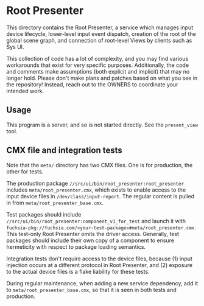# Root Presenter

This directory contains the Root Presenter, a service which manages input device lifecycle,
lower-level input event dispatch, creation of the root of the global scene graph, and connection of
root-level Views by clients such as Sys UI.

This collection of code has a lot of complexity, and you may find various workarounds that exist for
very specific purposes.  Additionally, the code and comments make assumptions (both explicit and
implicit) that may no longer hold.  Please don't make plans and patches based on what you see in the
repository!  Instead, reach out to the OWNERS to coordinate your intended work.

## Usage

This program is a server, and so is not started directly. See the `present_view` tool.

## CMX file and integration tests

Note that the `meta/` directory has two CMX files. One is for production, the
other for tests.

The production package `//src/ui/bin/root_presenter:root_presenter` includes
`meta/root_presenter.cmx`, which exists to enable access to the input device files in
`/dev/class/input-report`. The regular content is pulled in from
`meta/root_presenter_base.cmx`.

Test packages should include `//src/ui/bin/root_presenter:component_v1_for_test`
and launch it with `fuchsia-pkg://fuchsia.com/<your-test-package>#meta/root_presenter.cmx`.
This test-only Root Presenter omits the driver access. Generally, test packages
should include their own copy of a component to ensure hermeticity with respect
to package loading semantics.

Integration tests don't require access to the device files, because (1) input
injection occurs at a different protocol in Root Presenter, and (2) exposure to
the actual device files is a flake liability for these tests.

During regular maintenance, when adding a new service dependency, add it to
`meta/root_presenter_base.cmx`, so that it is seen in both tests and production.
